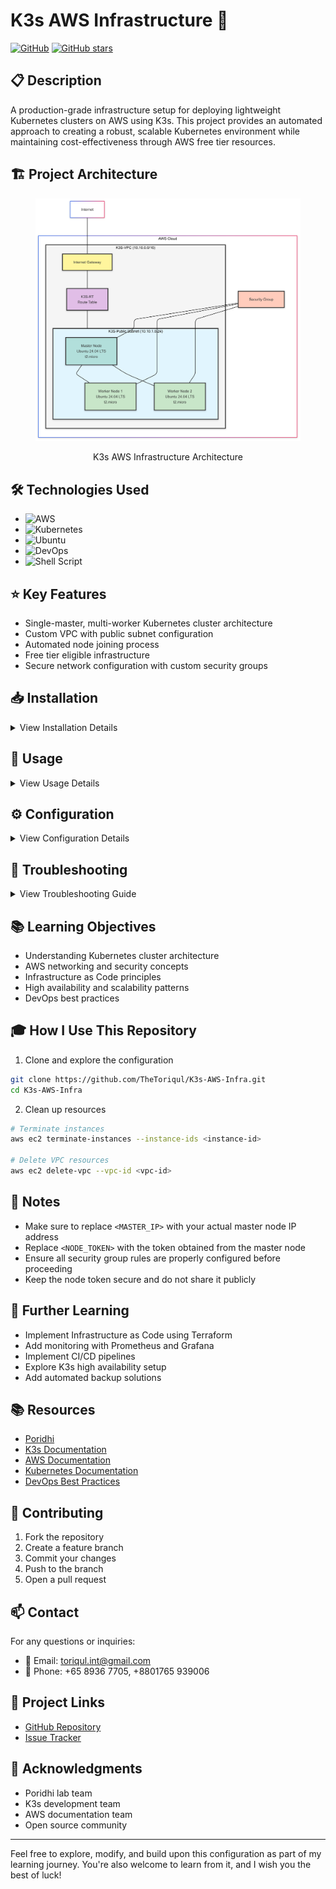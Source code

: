 # K3s AWS Infrastructure 🚀

[![GitHub](https://img.shields.io/badge/GitHub-K3s_AWS_Infra-blue?style=flat&logo=github)](https://github.com/TheToriqul/K3s-AWS-Infra)
[![GitHub stars](https://img.shields.io/github/stars/TheToriqul/K3s-AWS-Infra?style=social)](https://github.com/TheToriqul/K3s-AWS-Infra/stargazers)

## 📋 Description
A production-grade infrastructure setup for deploying lightweight Kubernetes clusters on AWS using K3s. This project provides an automated approach to creating a robust, scalable Kubernetes environment while maintaining cost-effectiveness through AWS free tier resources.

## 🏗️ Project Architecture
<figure>
    <p align="center">
        <img src="./assets/diagram.png" alt="project architecture" />
        <p align="center">K3s AWS Infrastructure Architecture</p> 
    </p>
</figure>

## 🛠️ Technologies Used
- ![AWS](https://img.shields.io/badge/AWS-FF9900?style=for-the-badge&logo=amazonaws&logoColor=white)
- ![Kubernetes](https://img.shields.io/badge/kubernetes-326ce5.svg?&style=for-the-badge&logo=kubernetes&logoColor=white)
- ![Ubuntu](https://img.shields.io/badge/Ubuntu-E95420?style=for-the-badge&logo=ubuntu&logoColor=white)
- ![DevOps](https://img.shields.io/badge/DevOps-0A0A0A?style=for-the-badge&logo=dev.to&logoColor=white)
- ![Shell Script](https://img.shields.io/badge/Shell_Script-121011?style=flat&logo=gnu-bash&logoColor=white)

## ⭐ Key Features
- Single-master, multi-worker Kubernetes cluster architecture
- Custom VPC with public subnet configuration
- Automated node joining process
- Free tier eligible infrastructure
- Secure network configuration with custom security groups

## 📥 Installation

<details>
<summary>View Installation Details</summary>

### Prerequisites
- AWS Account with appropriate permissions
- AWS CLI installed and configured
- Basic knowledge of Kubernetes and AWS

### Step-by-Step Setup

1. VPC Setup
```bash
# Create VPC
VPC Name: K3S-VPC
IPv4 CIDR: 10.10.0.0/16
```

2. Subnet Configuration
```bash
# Create public subnet
Name: K3S-Public
IPv4 CIDR: 10.10.1.0/24
Availability Zone: ap-southeast-1a
```

3. Launch EC2 Instances
```bash
# Launch instances with:
AMI: Ubuntu Server 24.04 LTS
Instance Type: t2.micro
VPC: K3S-VPC
```
</details>

## 🚀 Usage

<details>
<summary>View Usage Details</summary>

### Master Node Setup
```bash
# Install K3s on master
curl -sfL https://get.k3s.io | sh -

# Get node token
sudo cat /var/lib/rancher/k3s/server/node-token
```

### Worker Node Setup
```bash
# Join worker nodes
curl -sfL https://get.k3s.io | K3S_URL=https://<MASTER_IP>:6443 K3S_TOKEN=<NODE_TOKEN> sh -
```

### Verify Cluster
```bash
# Check node status
kubectl get nodes
```
</details>

## ⚙️ Configuration

<details>
<summary>View Configuration Details</summary>

### Security Group Configuration
Allow inbound traffic:
- SSH (22)
- Kubernetes API (6443)
- Node communication (8472)
- HTTP/HTTPS (80/443)

### Network Configuration
- VPC CIDR: 10.10.0.0/16
- Subnet CIDR: 10.10.1.0/24
- Route table with internet gateway
</details>

## 🔧 Troubleshooting

<details>
<summary>View Troubleshooting Guide</summary>

### Common Issues
1. **Cannot connect to master node**
   - Verify security group rules
   - Check if master node is running
   - Ensure correct IP address is used

2. **Worker node not joining**
   - Verify node token is correct
   - Check network connectivity
   - Validate security group settings

### Logs to Check
```bash
# Check K3s logs
sudo journalctl -u k3s

# Check K3s agent logs
sudo journalctl -u k3s-agent
```
</details>

## 📚 Learning Objectives
- Understanding Kubernetes cluster architecture
- AWS networking and security concepts
- Infrastructure as Code principles
- High availability and scalability patterns
- DevOps best practices

## 🎓 How I Use This Repository
1. Clone and explore the configuration
```bash
git clone https://github.com/TheToriqul/K3s-AWS-Infra.git
cd K3s-AWS-Infra
```

2. Clean up resources
```bash
# Terminate instances
aws ec2 terminate-instances --instance-ids <instance-id>

# Delete VPC resources
aws ec2 delete-vpc --vpc-id <vpc-id>
```

## 📝 Notes
- Make sure to replace `<MASTER_IP>` with your actual master node IP address
- Replace `<NODE_TOKEN>` with the token obtained from the master node
- Ensure all security group rules are properly configured before proceeding
- Keep the node token secure and do not share it publicly

## 🔮 Further Learning

- Implement Infrastructure as Code using Terraform
- Add monitoring with Prometheus and Grafana
- Implement CI/CD pipelines
- Explore K3s high availability setup
- Add automated backup solutions

## 📚 Resources
- [Poridhi](https://poridhi.io/)
- [K3s Documentation](https://docs.k3s.io/)
- [AWS Documentation](https://docs.aws.amazon.com/)
- [Kubernetes Documentation](https://kubernetes.io/docs/home/)
- [DevOps Best Practices](https://aws.amazon.com/devops/best-practices/)

## 🤝 Contributing
1. Fork the repository
2. Create a feature branch
3. Commit your changes
4. Push to the branch
5. Open a pull request

## 📫 Contact
For any questions or inquiries:
- 📧 Email: toriqul.int@gmail.com
- 📱 Phone: +65 8936 7705, +8801765 939006

## 🔗 Project Links
- [GitHub Repository](https://github.com/TheToriqul/K3s-AWS-Infra)
- [Issue Tracker](https://github.com/TheToriqul/K3s-AWS-Infra/issues)

## 🙏 Acknowledgments
- Poridhi lab team
- K3s development team
- AWS documentation team
- Open source community

---

Feel free to explore, modify, and build upon this configuration as part of my learning journey. You're also welcome to learn from it, and I wish you the best of luck!